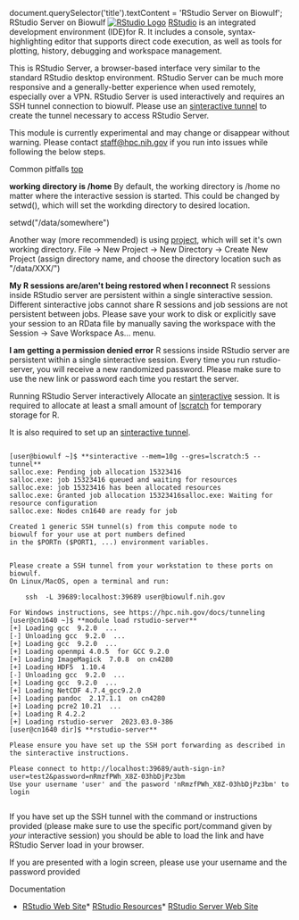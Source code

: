 

document.querySelector('title').textContent = 'RStudio Server on Biowulf';
RStudio Server on Biowulf
[![RStudio Logo](/images/RStudio-Ball.png)](http://www.rstudio.com)
[RStudio](https://www.rstudio.com/) is an integrated development
environment (IDE)for R. It includes a console, syntax-highlighting editor that
supports direct code execution, as well as tools for plotting, history,
debugging and workspace management.


This is RStudio Server, a browser-based
interface very similar to the standard RStudio desktop environment. RStudio Server
can be much more responsive and a generally-better experience when used remotely,
especially over a VPN.
 RStudio Server is
used interactively and requires an SSH tunnel connection
to biowulf. Please use an [sinteractive tunnel](/docs/tunneling) 
to create the tunnel necessary to access RStudio Server.



 This module is currently experimental and may change or disappear without warning. Please contact [staff@hpc.nih.gov](mailto:staff@hpc.nih.gov) if you run into issues while following the below steps. 



Common pitfalls
[top](#top)


**working directory is /home**
By default, the working directory is /home no matter where the interactive session is started. This could be changed by setwd(), which will set the workding directory to desired location. 

setwd("/data/somewhere")

  

Another way (more recommended) is using [project](https://support.posit.co/hc/en-us/articles/200526207-Using-RStudio-Projects), which will set it's own working directory.
 File -> New Project -> New Directory -> Create New Project (assign directory name, and choose the directory location such as "/data/XXX/")
  



**My R sessions are/aren't being restored when I reconnect**
R sessions inside RStudio server are persistent within a single sinteractive session.
 Different sinteractive jobs cannot share R sessions and job sessions are not persistent
 between jobs. Please save your work to disk or explicitly save your session to an RData
 file by manually saving the workspace with the Session -> Save Workspace As... menu.
 


**I am getting a permission denied error**
R sessions inside RStudio server are persistent within a single sinteractive session.
 Every time you run rstudio-server, you will receive a new randomized password. Please make
 sure to use the new link or password each time you restart the server.
 



Running RStudio Server interactively
Allocate an [sinteractive](https://hpc.nih.gov/docs/userguide.html#int)
session. It is required to allocate at least a small amount of [lscratch](/docs/userguide.html#local) for temporary storage for R.


It is also required to set up an [sinteractive tunnel](/docs/tunneling).




```

[user@biowulf ~]$ **sinteractive --mem=10g --gres=lscratch:5 --tunnel**
salloc.exe: Pending job allocation 15323416
salloc.exe: job 15323416 queued and waiting for resources
salloc.exe: job 15323416 has been allocated resources
salloc.exe: Granted job allocation 15323416salloc.exe: Waiting for resource configuration
salloc.exe: Nodes cn1640 are ready for job

Created 1 generic SSH tunnel(s) from this compute node to
biowulf for your use at port numbers defined
in the $PORTn ($PORT1, ...) environment variables.


Please create a SSH tunnel from your workstation to these ports on biowulf.
On Linux/MacOS, open a terminal and run:

    ssh  -L 39689:localhost:39689 user@biowulf.nih.gov

For Windows instructions, see https://hpc.nih.gov/docs/tunneling
[user@cn1640 ~]$ **module load rstudio-server**
[+] Loading gcc  9.2.0  ...
[-] Unloading gcc  9.2.0  ...
[+] Loading gcc  9.2.0  ...
[+] Loading openmpi 4.0.5  for GCC 9.2.0
[+] Loading ImageMagick  7.0.8  on cn4280
[+] Loading HDF5  1.10.4
[-] Unloading gcc  9.2.0  ...
[+] Loading gcc  9.2.0  ...
[+] Loading NetCDF 4.7.4_gcc9.2.0
[+] Loading pandoc  2.17.1.1  on cn4280
[+] Loading pcre2 10.21  ...
[+] Loading R 4.2.2
[+] Loading rstudio-server  2023.03.0-386
[user@cn1640 dir]$ **rstudio-server**

Please ensure you have set up the SSH port forwarding as described in the sinteractive instructions.

Please connect to http://localhost:39689/auth-sign-in?user=test2&password=nRmzfPWh_X8Z-03hbDjPz3bm
Use your username 'user' and the pasword 'nRmzfPWh_X8Z-03hbDjPz3bm' to login


```

If you have set up the SSH tunnel with the command or instructions provided (please make sure to
use the specific port/command given by *your* interactive session) you should be able to
load the link and have RStudio Server load in your browser.


If you are presented with a login screen, please use your username and the password provided


Documentation
* [RStudio Web Site](http://www.rstudio.com)* [RStudio Resources](https://www.rstudio.com/online-learning/#R)* [RStudio Server Web Site](https://posit.co/products/open-source/rstudio-server/)






